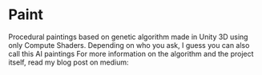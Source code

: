 # Paint
Procedural paintings based on genetic algorithm made in Unity 3D using only Compute Shaders. Depending on who you ask, 
I guess you can also call this AI paintings
For more information on the algorithm and the project itself, read my blog post on medium:
